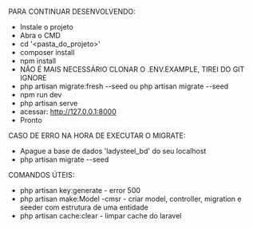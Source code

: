 PARA CONTINUAR DESENVOLVENDO:

- Instale o projeto
- Abra o CMD
- cd '<pasta_do_projeto>'
- composer install
- npm install
- NÃO É MAIS NECESSÁRIO CLONAR O .ENV.EXAMPLE, TIREI DO GIT IGNORE
- php artisan migrate:fresh --seed ou php artisan migrate --seed
- npm run dev
- php artisan serve
- acessar: http://127.0.0.1:8000
- Pronto

CASO DE ERRO NA HORA DE EXECUTAR O MIGRATE:
- Apague a base de dados 'ladysteel_bd' do seu localhost
- php artisan migrate --seed

COMANDOS ÚTEIS:
- php artisan key:generate - error 500
- php artisan make:Model -cmsr - criar model, controller, migration e seeder com estrutura de uma entidade
- php artisan cache:clear - limpar cache do laravel
